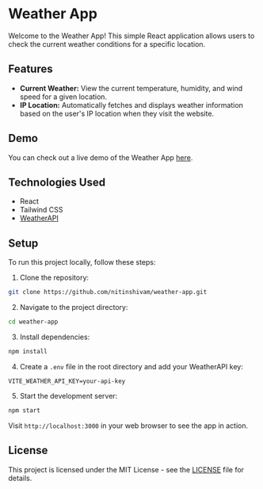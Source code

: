 # Weather App

Welcome to the Weather App! This simple React application allows users to check the current weather conditions for a specific location.

## Features

- **Current Weather:** View the current temperature, humidity, and wind speed for a given location.
- **IP Location:** Automatically fetches and displays weather information based on the user's IP location when they visit the website.

## Demo

You can check out a live demo of the Weather App [here](https://nitinshivam.github.io/weather-app/).

## Technologies Used

- React
- Tailwind CSS
- [WeatherAPI](https://www.weatherapi.com/)

## Setup

To run this project locally, follow these steps:

1. Clone the repository:

```bash
git clone https://github.com/nitinshivam/weather-app.git
```

2. Navigate to the project directory:

```bash
cd weather-app
```

3. Install dependencies:

```bash
npm install
```

4. Create a `.env` file in the root directory and add your WeatherAPI key:

```plaintext
VITE_WEATHER_API_KEY=your-api-key
```

5. Start the development server:

```bash
npm start
```

Visit `http://localhost:3000` in your web browser to see the app in action.


## License

This project is licensed under the MIT License - see the [LICENSE](LICENSE) file for details.

